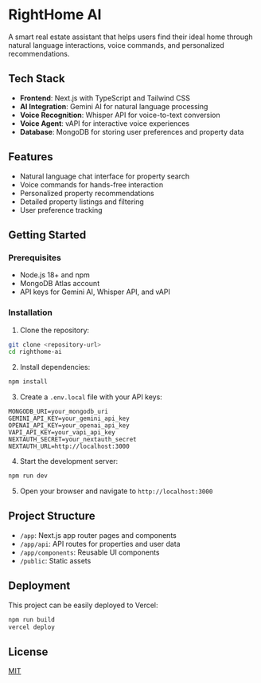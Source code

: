 # RightHome AI

A smart real estate assistant that helps users find their ideal home through natural language interactions, voice commands, and personalized recommendations.

## Tech Stack

- **Frontend**: Next.js with TypeScript and Tailwind CSS
- **AI Integration**: Gemini AI for natural language processing
- **Voice Recognition**: Whisper API for voice-to-text conversion
- **Voice Agent**: vAPI for interactive voice experiences
- **Database**: MongoDB for storing user preferences and property data

## Features

- Natural language chat interface for property search
- Voice commands for hands-free interaction
- Personalized property recommendations
- Detailed property listings and filtering
- User preference tracking

## Getting Started

### Prerequisites

- Node.js 18+ and npm
- MongoDB Atlas account
- API keys for Gemini AI, Whisper API, and vAPI

### Installation

1. Clone the repository:
```bash
git clone <repository-url>
cd righthome-ai
```

2. Install dependencies:
```bash
npm install
```

3. Create a `.env.local` file with your API keys:
```
MONGODB_URI=your_mongodb_uri
GEMINI_API_KEY=your_gemini_api_key
OPENAI_API_KEY=your_openai_api_key
VAPI_API_KEY=your_vapi_api_key
NEXTAUTH_SECRET=your_nextauth_secret
NEXTAUTH_URL=http://localhost:3000
```

4. Start the development server:
```bash
npm run dev
```

5. Open your browser and navigate to `http://localhost:3000`

## Project Structure

- `/app`: Next.js app router pages and components
- `/app/api`: API routes for properties and user data
- `/app/components`: Reusable UI components
- `/public`: Static assets

## Deployment

This project can be easily deployed to Vercel:

```bash
npm run build
vercel deploy
```

## License

[MIT](LICENSE)
